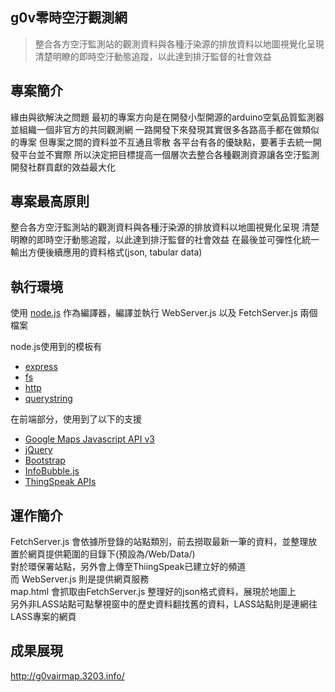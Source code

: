 g0v零時空汙觀測網
------
>整合各方空汙監測站的觀測資料與各種汙染源的排放資料以地圖視覺化呈現
清楚明瞭的即時空汙動態追蹤，以此達到排汙監督的社會效益

專案簡介
------

緣由與欲解決之問題
最初的專案方向是在開發小型開源的arduino空氣品質監測器並組織一個非官方的共同觀測網
一路開發下來發現其實很多各路高手都在做類似的專案
但專案之間的資料並不互通且零散
各平台有各的優缺點，要著手去統一開發平台並不實際
所以決定把目標提高一個層次去整合各種觀測資源讓各空汙監測開發社群貢獻的效益最大化

專案最高原則
------
整合各方空汙監測站的觀測資料與各種汙染源的排放資料以地圖視覺化呈現
清楚明瞭的即時空汙動態追蹤，以此達到排汙監督的社會效益
在最後並可彈性化統一輸出方便後續應用的資料格式(json, tabular data)

執行環境
------
使用 [node.js](https://nodejs.org/en/) 作為編譯器，編譯並執行 WebServer.js 以及 FetchServer.js 兩個檔案

node.js使用到的模板有
* [express](http://expressjs.com/)
* [fs](https://nodejs.org/api/fs.html)
* [http](https://nodejs.org/api/http.html)
* [querystring](https://nodejs.org/api/querystring.html)

在前端部分，使用到了以下的支援
* [Google Maps Javascript API v3](https://developers.google.com/maps/documentation/javascript/)
* [jQuery](https://jquery.com/)
* [Bootstrap](http://getbootstrap.com/)
* [InfoBubble.js](http://google-maps-utility-library-v3.googlecode.com/svn/trunk/infobubble/examples/example.html/)
* [ThingSpeak APIs](https://thingspeak.com/)

運作簡介
------
FetchServer.js 會依據所登錄的站點類別，前去撈取最新一筆的資料，並整理放置於網頁提供範圍的目錄下(預設為/Web/Data/)<br/>
對於環保署站點，另外會上傳至ThiingSpeak已建立好的頻道<br/>
而 WebServer.js 則是提供網頁服務<br/>
map.html 會抓取由FetchServer.js 整理好的json格式資料，展現於地圖上<br/>
另外非LASS站點可點擊視窗中的歷史資料翻找舊的資料，LASS站點則是連網往LASS專案的網頁<br/>

成果展現
------
http://g0vairmap.3203.info/

